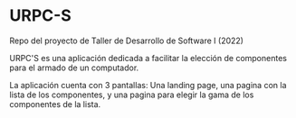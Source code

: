 # URPC-S
Repo del proyecto de Taller de Desarrollo de Software I (2022)

URPC'S es una aplicación dedicada a facilitar la elección de componentes para el armado de un computador.

La aplicación cuenta con 3 pantallas: Una landing page, una pagina con la lista de los componentes, y una pagina para elegir la gama de los componentes de la lista.

